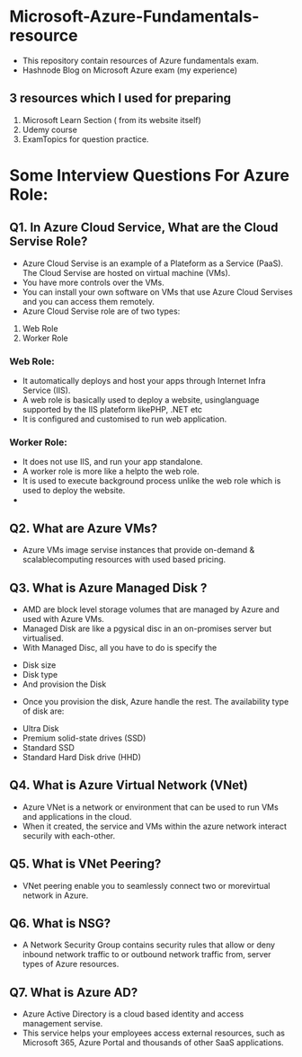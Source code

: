 # Microsoft-Azure-Fundamentals-resource

* This repository contain resources of Azure fundamentals exam. 
* Hashnode Blog on Microsoft Azure exam (my experience)

## 3 resources which I used for preparing
1. Microsoft Learn Section ( from its website itself)
2. Udemy course
3. ExamTopics for question practice.


# Some Interview Questions For Azure Role:
## Q1. In Azure Cloud Service, What are the Cloud Servise Role?
* Azure Cloud Servise is an example of a Plateform as a Service (PaaS). The Cloud Servise are hosted on virtual machine (VMs).
* You have more controls over the VMs.
* You can install your own software on VMs that use Azure Cloud Servises and you can access them remotely.
* Azure Cloud Servise role are of two types:
1. Web Role
2. Worker Role

### Web Role: 
* It automatically deploys and host your apps through Internet Infra Service (IIS).
* A web role is basically used to deploy a website, usinglanguage supported by the IIS plateform likePHP, .NET etc
* It is configured and customised to run web application.
### Worker Role:
* It does not use IIS, and run your app standalone.
* A worker role is more like a helpto the web role.
* It is used to execute background process unlike the web role which is used to deploy the website.
* 
## Q2. What are Azure VMs?
* Azure VMs image servise instances that provide on-demand & scalablecomputing resources with used based pricing.

## Q3. What is Azure Managed Disk ?
* AMD are block level storage volumes that are managed by Azure and used with Azure VMs.
* Managed Disk are like a pgysical disc in an on-promises server but virtualised.
* With Managed Disc, all you have to do is specify the
- Disk size
- Disk type
- And provision the Disk

* Once you provision the disk, Azure handle the rest. The availability type of disk are:
- Ultra Disk
- Premium solid-state drives (SSD)
- Standard SSD
- Standard Hard Disk drive (HHD)

## Q4. What is Azure Virtual Network (VNet)
* Azure VNet is a network or environment that can be used to run VMs and applications in the cloud.
* When it created, the service and VMs within the azure network interact securily with each-other.

## Q5. What is VNet Peering?
* VNet peering enable you to seamlessly connect two or morevirtual network in Azure.

## Q6. What is NSG?
* A Network Security Group contains security rules that  allow or deny inbound network traffic to or outbound network traffic from, server types of Azure resources.

## Q7. What is Azure AD?
* Azure Active Directory is a cloud based identity and access management servise.
* This service helps your employees access external resources, such as Microsoft 365, Azure Portal and thousands of other SaaS applications.
